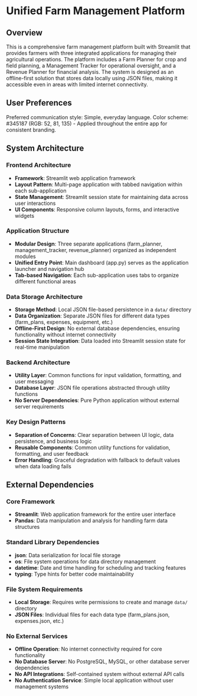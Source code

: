 # Unified Farm Management Platform

## Overview

This is a comprehensive farm management platform built with Streamlit that provides farmers with three integrated applications for managing their agricultural operations. The platform includes a Farm Planner for crop and field planning, a Management Tracker for operational oversight, and a Revenue Planner for financial analysis. The system is designed as an offline-first solution that stores data locally using JSON files, making it accessible even in areas with limited internet connectivity.

## User Preferences

Preferred communication style: Simple, everyday language.
Color scheme: #345187 (RGB: 52, 81, 135) - Applied throughout the entire app for consistent branding.

## System Architecture

### Frontend Architecture
- **Framework**: Streamlit web application framework
- **Layout Pattern**: Multi-page application with tabbed navigation within each sub-application
- **State Management**: Streamlit session state for maintaining data across user interactions
- **UI Components**: Responsive column layouts, forms, and interactive widgets

### Application Structure
- **Modular Design**: Three separate applications (farm_planner, management_tracker, revenue_planner) organized as independent modules
- **Unified Entry Point**: Main dashboard (app.py) serves as the application launcher and navigation hub
- **Tab-based Navigation**: Each sub-application uses tabs to organize different functional areas

### Data Storage Architecture
- **Storage Method**: Local JSON file-based persistence in a `data/` directory
- **Data Organization**: Separate JSON files for different data types (farm_plans, expenses, equipment, etc.)
- **Offline-First Design**: No external database dependencies, ensuring functionality without internet connectivity
- **Session State Integration**: Data loaded into Streamlit session state for real-time manipulation

### Backend Architecture
- **Utility Layer**: Common functions for input validation, formatting, and user messaging
- **Database Layer**: JSON file operations abstracted through utility functions
- **No Server Dependencies**: Pure Python application without external server requirements

### Key Design Patterns
- **Separation of Concerns**: Clear separation between UI logic, data persistence, and business logic
- **Reusable Components**: Common utility functions for validation, formatting, and user feedback
- **Error Handling**: Graceful degradation with fallback to default values when data loading fails

## External Dependencies

### Core Framework
- **Streamlit**: Web application framework for the entire user interface
- **Pandas**: Data manipulation and analysis for handling farm data structures

### Standard Library Dependencies
- **json**: Data serialization for local file storage
- **os**: File system operations for data directory management
- **datetime**: Date and time handling for scheduling and tracking features
- **typing**: Type hints for better code maintainability

### File System Requirements
- **Local Storage**: Requires write permissions to create and manage `data/` directory
- **JSON Files**: Individual files for each data type (farm_plans.json, expenses.json, etc.)

### No External Services
- **Offline Operation**: No internet connectivity required for core functionality
- **No Database Server**: No PostgreSQL, MySQL, or other database server dependencies
- **No API Integrations**: Self-contained system without external API calls
- **No Authentication Service**: Simple local application without user management systems